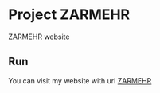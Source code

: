 # Project ZARMEHR

ZARMEHR website

## Run
You can visit my website with url [ZARMEHR](https://mohamadnematizadeh.github.io/Project_ZARMEHR)
